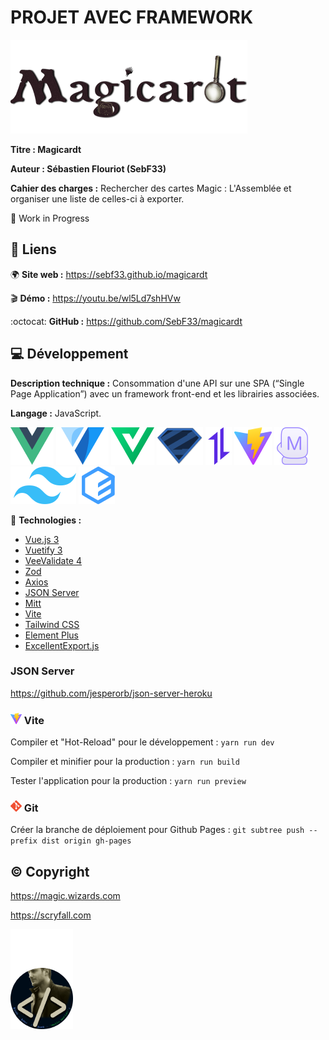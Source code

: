 # PROJET AVEC FRAMEWORK
![logo_magicardt](/.github/logo_magicardt.png)

**Titre : Magicardt**

**Auteur : Sébastien Flouriot (SebF33)**

**Cahier des charges :**
Rechercher des cartes Magic : L'Assemblée et organiser une liste de celles-ci à exporter.

:construction: Work in Progress


## :link: Liens
:earth_africa: **Site web :** https://sebf33.github.io/magicardt

:clapper: **Démo :** https://youtu.be/wl5Ld7shHVw

:octocat: **GitHub :** https://github.com/SebF33/magicardt


## :computer: Développement
**Description technique :** Consommation d'une API sur une SPA (“Single Page Application”) avec un framework front-end et les librairies associées.

**Langage :** JavaScript.

[![Vue.js](/.github/Vue.js.png)](https://vuejs.org) [![Vuetify](/.github/Vuetify.png)](https://vuetifyjs.com) [![VeeValidate](/.github/VeeValidate.png)](https://vee-validate.logaretm.com) [![Zod](/.github/Zod.png)](https://github.com/colinhacks/zod) [![Axios](/.github/Axios.png)](https://axios-http.com) [![Vite](/.github/Vite.png)](https://vitejs.dev) [![Mitt](/.github/Mitt.png)](https://github.com/developit/mitt) [![Tailwind](/.github/Tailwind.png)](https://tailwindcss.com) [![Element](/.github/Element.png)](https://element-plus.org/en-US/)

:toolbox: **Technologies :**
- [Vue.js 3](https://vuejs.org/guide/introduction.html)
- [Vuetify 3](https://next.vuetifyjs.com/en/getting-started/installation)
- [VeeValidate 4](https://vee-validate.logaretm.com/v4/guide/overview)
- [Zod](https://vee-validate.logaretm.com/v4/integrations/zod-schema-validation)
- [Axios](https://axios-http.com/docs/intro)
- [JSON Server](https://github.com/typicode/json-server)
- [Mitt](https://github.com/developit/mitt)
- [Vite](https://vitejs.dev/guide)
- [Tailwind CSS](https://tailwindcss.com/docs/guides/vite)
- [Element Plus](https://element-plus.org/en-US/guide/installation.html)
- [ExcellentExport.js](https://github.com/jmaister/excellentexport)


### JSON Server
https://github.com/jesperorb/json-server-heroku


### ![Vite_tiny](/.github/Vite_tiny.png) Vite
Compiler et "Hot-Reload" pour le développement :
`yarn run dev`

Compiler et minifier pour la production :
`yarn run build`

Tester l'application pour la production :
`yarn run preview`


### ![Git_tiny](/.github/Git_tiny.png) Git
Créer la branche de déploiement pour Github Pages :
`git subtree push --prefix dist origin gh-pages`


## :copyright: Copyright
https://magic.wizards.com

https://scryfall.com


![avatar](/.github/avatar.png)